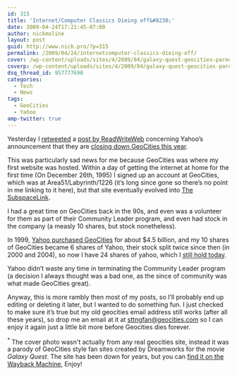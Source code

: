 ```yaml
---
id: 315
title: 'Internet/Computer Classics Dieing off&#8230;'
date: 2009-04-24T17:21:45-07:00
author: nickmoline
layout: post
guid: http://www.nick.pro/?p=315
permalink: /2009/04/24/internetcomputer-classics-dieing-off/
cover: /wp-content/uploads/sites/4/2009/04/galaxy-quest-geocities-parody.png
coverp: /wp-content/uploads/sites/4/2009/04/galaxy-quest-geocities-parody.webp
dsq_thread_id: 957777690
categories:
  - Tech
  - News
tags:
  - GeoCities
  - Yahoo
amp-twitter: true
---
```

Yesterday I [retweeted](http://twitter.com/NickMoline/status/1598161878) a [post by ReadWriteWeb](https://readwrite.com/2009/04/23/geocities_closure_signals_end_of_an_era/) concerning Yahoo&#8217;s announcement that they are [closing down GeoCities this year](http://help.yahoo.com/l/us/yahoo/geocities/geocities-05.html).

<!--more-->

<amp-twitter width="375" height="472" layout="responsive" data-tweetid="1598161878"></amp-twitter>

This was particularly sad news for me because GeoCities was where my first website was hosted. Within a day of getting the internet at home for the first time (On December 26th, 1995) I signed up an account at GeoCities, which was at Area51/Labyrinth/1226 (it&#8217;s long since gone so there&#8217;s no point in me linking to it here), but that site eventually evolved into [The SubspaceLink](http://www.subspacelink.com/).

I had a great time on GeoCities back in the 90s, and even was a volunteer for them as part of their Community Leader program, and even had stock in the company (a measly 10 shares, but stock nonetheless).

In 1999, [Yahoo purchased GeoCities](http://news.cnet.com/2100-1023-220817.html) for about $4.5 billion, and my 10 shares of GeoCities became 6 shares of Yahoo, their stock split twice since then (in 2000 and 2004), so now I have 24 shares of yahoo, which I <abbr style="border-bottom: dotted 1px" title="Of course I should have sold the 12 shares back in 2000 when it was going for $97 a share in March and got $1,164 instead of the $353.52 it's worth today">still hold today</abbr>.

Yahoo didn&#8217;t waste any time in terminating the Community Leader program (a decision I always thought was a bad one, as the since of community was what made GeoCities great).

Anyway, this is more rambly then most of my posts, so I&#8217;ll probably end up editing or deleting it later, but I wanted to do something fun. I just checked to make sure it&#8217;s true but my old geocities email address still works (after all these years), so drop me an email at it at <sttngfan@geocities.com> so I can enjoy it again just a little bit more before Geocities dies forever.

<sup>*</sup> The cover photo wasn't actually from any real geocities site, instead it was a parody of GeoCities style fan sites created by Dreamworks for the movie _Galaxy Quest_.  The site has been down for years, but you can [find it on the Wayback Machine](https://web.archive.org/web/20020413083055/http://www.galaxyquest.com/galaxyquest/index.html), Enjoy!
